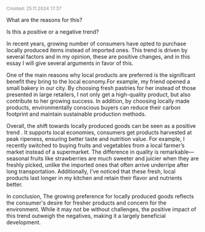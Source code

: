 <span style="font-size:12px; color:#888888;">Created: 25.11.2024 17:37</span>

What are the reasons for this?

Is this a positive or a negative trend?

In recent years, growing number of consumers have opted to purchase locally produced items instead of imported ones. This trend is driven by several factors and in my opinion, these are positive changes, and in this essay I will give several arguments in favor of this.

One of the main reasons why local products are preferred is the significant benefit they bring to the local economy.For example, my friend opened a small bakery in our city. By choosing fresh pastries for her instead of those presented in large retailers, I not only get a high-quality product, but also contribute to her growing success. In addition, by choosing locally made products, environmentally conscious buyers can reduce their carbon footprint and maintain sustainable production methods.

Overall, the shift towards locally produced goods can be seen as a positive trend . It supports local economies, consumers get products harvested at peak ripeness, ensuring better taste and nutrition value. For example, I recently switched to buying fruits and vegetables from a local farmer’s market instead of a supermarket. The difference in quality is remarkable—seasonal fruits like strawberries are much sweeter and juicier when they are freshly picked, unlike the imported ones that often arrive underripe after long transportation. Additionally, I’ve noticed that these fresh, local products last longer in my kitchen and retain their flavor and nutrients better.

In conclusion, The growing preference for locally produced goods reflects the consumer's desire for fresher products and concern for the environment. While it may not be without challenges, the positive impact of this trend outweigh the negatives, making it a largely beneficial development.
